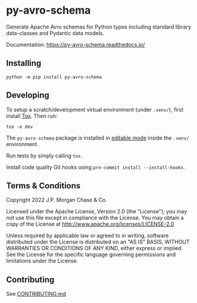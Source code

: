 # py-avro-schema

Generate Apache Avro schemas for Python types including standard library data-classes and Pydantic data models.

Documentation: https://py-avro-schema.readthedocs.io/


## Installing

```shell
python -m pip install py-avro-schema
```

## Developing

To setup a scratch/development virtual environment (under `.venv/`), first install [Tox](https://pypi.org/project/tox/).
Then run:

```shell
tox -e dev
```

The `py-avro-schema` package is installed in
[editable mode](https://pip.pypa.io/en/stable/cli/pip_install/#editable-installs) inside the `.venv/` environment.

Run tests by simply calling `tox`.

Install code quality Git hooks using `pre-commit install --install-hooks`.

## Terms & Conditions

Copyright 2022 J.P. Morgan Chase & Co.

Licensed under the Apache License, Version 2.0 (the "License"); you may not use this file except in compliance with
the License. You may obtain a copy of the License at http://www.apache.org/licenses/LICENSE-2.0

Unless required by applicable law or agreed to in writing, software distributed under the License is distributed on an
"AS IS" BASIS, WITHOUT WARRANTIES OR CONDITIONS OF ANY KIND, either express or implied. See the License for the
specific language governing permissions and limitations under the License.


## Contributing

See [CONTRIBUTING.md](https://github.com/jpmorganchase/.github/blob/main/CONTRIBUTING.md)

